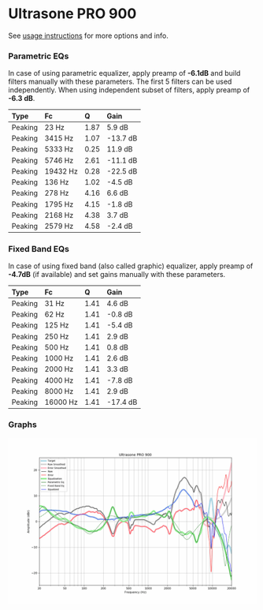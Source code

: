 # Ultrasone PRO 900
See [usage instructions](https://github.com/jaakkopasanen/AutoEq#usage) for more options and info.

### Parametric EQs
In case of using parametric equalizer, apply preamp of **-6.1dB** and build filters manually
with these parameters. The first 5 filters can be used independently.
When using independent subset of filters, apply preamp of **-6.3 dB**.

| Type    | Fc       |    Q | Gain     |
|:--------|:---------|:-----|:---------|
| Peaking | 23 Hz    | 1.87 | 5.9 dB   |
| Peaking | 3415 Hz  | 1.07 | -13.7 dB |
| Peaking | 5333 Hz  | 0.25 | 11.9 dB  |
| Peaking | 5746 Hz  | 2.61 | -11.1 dB |
| Peaking | 19432 Hz | 0.28 | -22.5 dB |
| Peaking | 136 Hz   | 1.02 | -4.5 dB  |
| Peaking | 278 Hz   | 4.16 | 6.6 dB   |
| Peaking | 1795 Hz  | 4.15 | -1.8 dB  |
| Peaking | 2168 Hz  | 4.38 | 3.7 dB   |
| Peaking | 2579 Hz  | 4.58 | -2.4 dB  |

### Fixed Band EQs
In case of using fixed band (also called graphic) equalizer, apply preamp of **-4.7dB**
(if available) and set gains manually with these parameters.

| Type    | Fc       |    Q | Gain     |
|:--------|:---------|:-----|:---------|
| Peaking | 31 Hz    | 1.41 | 4.6 dB   |
| Peaking | 62 Hz    | 1.41 | -0.8 dB  |
| Peaking | 125 Hz   | 1.41 | -5.4 dB  |
| Peaking | 250 Hz   | 1.41 | 2.9 dB   |
| Peaking | 500 Hz   | 1.41 | 0.8 dB   |
| Peaking | 1000 Hz  | 1.41 | 2.6 dB   |
| Peaking | 2000 Hz  | 1.41 | 3.3 dB   |
| Peaking | 4000 Hz  | 1.41 | -7.8 dB  |
| Peaking | 8000 Hz  | 1.41 | 2.9 dB   |
| Peaking | 16000 Hz | 1.41 | -17.4 dB |

### Graphs
![](./Ultrasone%20PRO%20900.png)